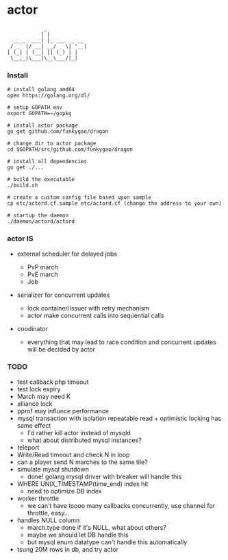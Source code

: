 actor
=====

                _             
               | |            
      __ _  ___| |_ ___  _ __ 
     / _` |/ __| __/ _ \| '__|
    | (_| | (__| || (_) | |   
     \__,_|\___|\__\___/|_|   
    
### Install

    # install golang amd64 
    open https://golang.org/dl/

    # setup GOPATH env
    export GOPATH=~/gopkg

    # install actor package
    go get github.com/funkygao/dragon

    # change dir to actor package
    cd $GOPATH/src/github.com/funkygao/dragon

    # install all dependencies
    go get ./... 

    # build the executable
    ./build.sh

    # create a custom config file based upon sample
    cp etc/actord.cf.sample etc/actord.cf (change the address to your own)

    # startup the daemon
    ./daemon/actord/actord

### actor IS

* external scheduler for delayed jobs
  - PvP march
  - PvE march
  - Job

* serializer for concurrent updates
  - lock container/issuer with retry mechanism
  - actor make concurrent calls into sequential calls

* coodinator
  - everything that may lead to race condition and concurrent updates will be decided by actor

### TODO

* test callback php timeout
* test lock expiry
* March may need K
* alliance lock
* pprof may influnce performance
* mysql transaction with isolation repeatable read + optimistic locking has same effect
  - I'd rather kill actor instead of mysqld
  - what about distributed mysql instances?
* teleport
*   Write/Read timeout and check N in loop
*   can a player send N marches to the same tile?
*   simulate mysql shutdown
    - done! golang mysql driver with breaker will handle this
*   WHERE UNIX_TIMESTAMP(time_end) index hit
    - need to optimize DB index
*   worker throttle
    - we can't have toooo many callbacks concurrently, use channel for throttle, easy...
*   handles NULL column
    - march.type done if it's NULL, what about others?
    - maybe we should let DB handle this
    - but mysql enum datatype can't handle this automatically
*   tsung 20M rows in db, and try actor

